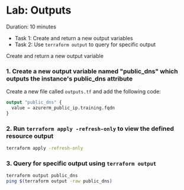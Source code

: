 # Lab: Outputs

Duration: 10 minutes

- Task 1: Create and return a new output variables
- Task 2: Use `terraform output` to query for specific output

Create and return a new output variable

### 1. Create a new output variable named "public_dns" which outputs the instance's public_dns attribute

Create a new file called `outputs.tf` and add the following code:

```terraform
output "public_dns" {
  value = azurerm_public_ip.training.fqdn
}
```

### 2. Run `terraform apply -refresh-only` to view the defined resource output

```bash
terraform apply -refresh-only
```

### 3. Query for specific output using `terraform output`

```bash
terraform output public_dns
ping $(terraform output -raw public_dns)
```
